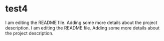 # test4
I am editing the README file. Adding some more details about the project description.
I am editing the README file. Adding some more details about the project description.

